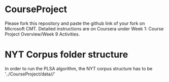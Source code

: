 # CourseProject

Please fork this repository and paste the github link of your fork on Microsoft CMT. Detailed instructions are on Coursera under Week 1: Course Project Overview/Week 9 Activities.

# NYT Corpus folder structure

In order to run the PLSA algorithm, the NYT corpus structure has to be '../CourseProject/data/<month>/<day>'
